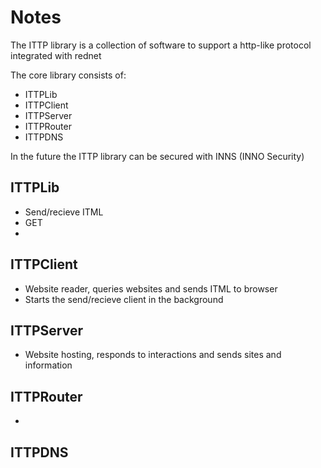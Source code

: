 # Notes
The ITTP library is a collection of software to support a http-like protocol integrated with rednet

The core library consists of:
- ITTPLib
- ITTPClient
- ITTPServer
- ITTPRouter
- ITTPDNS

In the future the ITTP library can be secured with INNS (INNO Security)

## ITTPLib
- Send/recieve ITML
- GET
- 

## ITTPClient
- Website reader, queries websites and sends ITML to browser
- Starts the send/recieve client in the background

## ITTPServer
- Website hosting, responds to interactions and sends sites and information

## ITTPRouter
- 

## ITTPDNS